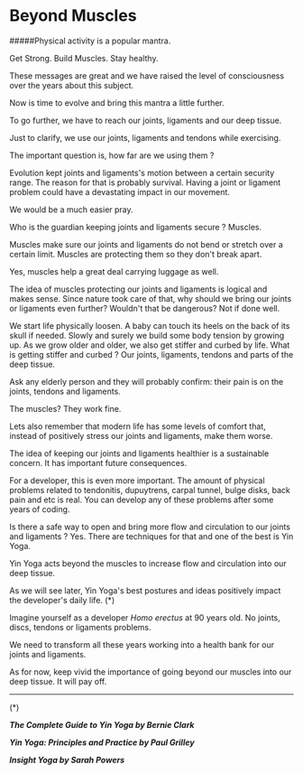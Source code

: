 # Beyond Muscles

#####Physical activity is a popular mantra. 

Get Strong. Build Muscles. Stay healthy. 

These messages are great and we have raised the level of consciousness over the years about this subject. 

Now is time to evolve and bring this mantra a little further.

To go further, we have to reach our joints, ligaments and our deep tissue.

Just to clarify, we use our joints, ligaments and tendons while exercising.  

The important question is, how far are we using them ? 

Evolution kept joints and ligaments's motion between a certain security range. The reason for that is probably survival. Having a joint or ligament problem could have a devastating impact in our movement. 

We would be a much easier pray. 

Who is the guardian keeping joints and ligaments secure ? Muscles.

Muscles make sure our joints and ligaments do not bend or stretch over a certain limit. Muscles are protecting them so they don't break apart. 

Yes, muscles help a great deal carrying luggage as well.  

The idea of muscles protecting our joints and ligaments is logical and makes sense. Since nature took care of that, why should we bring our joints or ligaments even further? Wouldn't that be dangerous? Not if done well. 

We start life physically loosen. A baby can touch its heels on the back of its skull if needed.  Slowly and surely we build some body tension by growing up. As we grow older and older, we also get stiffer and curbed by life. What is getting stiffer and curbed ? Our joints, ligaments, tendons and parts of the deep tissue. 

Ask any elderly person and they will probably confirm: their  pain is on the joints, tendons and ligaments. 

The muscles? They work fine. 

Lets also remember that modern life has some levels of comfort that, instead of positively stress our joints and ligaments, make them worse. 

The idea of keeping our joints and ligaments healthier is a sustainable concern. It has important future consequences. 

For a developer, this is even more important. The amount of physical problems related to tendonitis, dupuytrens, carpal tunnel, bulge disks, back pain and etc is real. You can develop any of these problems after some years of coding. 

Is there a safe way to open and bring more flow and circulation to our joints and ligaments ? Yes. There are techniques for that and one of the best is Yin Yoga. 

Yin Yoga acts beyond the muscles to increase flow and circulation into our deep tissue. 

As we will see later, Yin Yoga's best postures and ideas positively impact the developer's daily life. (*)

Imagine yourself as a developer *Homo erectus* at 90 years old. No joints, discs, tendons or ligaments problems. 

We need to transform all these years working into a health bank for our joints and ligaments. 

As for now, keep vivid the importance of going beyond our muscles into our deep tissue. It will pay off. 

****
(*)

***The Complete Guide to Yin Yoga by Bernie Clark***

***Yin Yoga: Principles and Practice by Paul Grilley***

***Insight Yoga by Sarah Powers***


